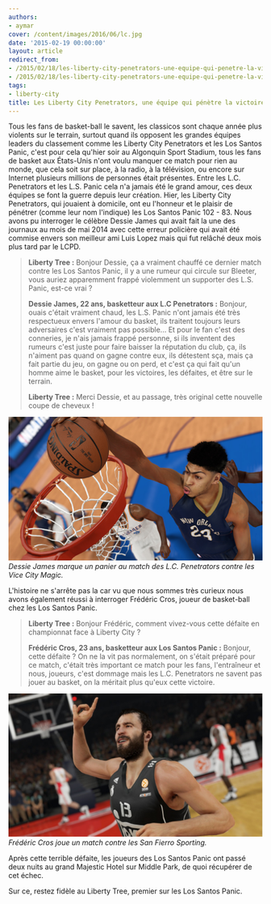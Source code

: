 ```yaml
---
authors:
- aymar
cover: /content/images/2016/06/lc.jpg
date: '2015-02-19 00:00:00'
layout: article
redirect_from:
- /2015/02/18/les-liberty-city-penetrators-une-equipe-qui-penetre-la-victoire
- /2015/02/18/les-liberty-city-penetrators-une-equipe-qui-penetre-la-victoire/
tags:
- liberty-city
title: Les Liberty City Penetrators, une équipe qui pénètre la victoire
---
```



Tous les fans de basket-ball le savent, les classicos sont chaque année plus violents sur le terrain, surtout quand ils opposent les grandes équipes leaders du classement comme les Liberty City Penetrators et les Los Santos Panic, c'est pour cela qu'hier soir au Algonquin Sport Stadium, tous les fans de basket aux États-Unis n'ont voulu manquer ce match pour rien au monde, que cela soit sur place, à la radio, à la télévision, ou encore sur Internet plusieurs millions de personnes était présentes. Entre les L.C. Penetrators et les L.S. Panic cela n'a jamais été le grand amour, ces deux équipes se font la guerre depuis leur création. Hier, les Liberty City Penetrators, qui jouaient à domicile, ont eu l'honneur et le plaisir de pénétrer (comme leur nom l'indique) les Los Santos Panic 102 - 83. Nous avons pu interroger le célèbre Dessie James qui avait fait la une des journaux au mois de mai 2014 avec cette erreur policière qui avait été commise envers son meilleur ami Luis Lopez mais qui fut relâché deux mois plus tard par le LCPD.

> **Liberty Tree :** Bonjour Dessie, ça a vraiment chauffé ce dernier match contre les Los Santos Panic, il y a une rumeur qui circule sur Bleeter, vous auriez apparemment frappé violemment un supporter des L.S. Panic, est-ce vrai ?
> 
> **Dessie James, 22 ans, basketteur aux L.C Penetrators :** Bonjour, ouais c'était vraiment chaud, les L.S. Panic n'ont jamais été très respectueux envers l'amour du basket, ils traitent toujours leurs adversaires c'est vraiment pas possible... Et pour le fan c'est des conneries, je n'ais jamais frappé personne, si ils inventent des rumeurs c'est juste pour faire baisser la réputation du club, ça, ils n'aiment pas quand on gagne contre eux, ils détestent sça, mais ça fait partie du jeu, on gagne ou on perd, et c'est ça qui fait qu'un homme aime le basket, pour les victoires, les défaites, et être sur le terrain.
> 
> **Liberty Tree :** Merci Dessie, et au passage, très original cette nouvelle coupe de cheveux !

![Dessie James marque un panier au match des L.C. Penetrators contre les Vice City Magic.](/content/images/2016/06/nba_0.jpg)
_Dessie James marque un panier au match des L.C. Penetrators contre les Vice City Magic._

L'histoire ne s'arrête pas la car vu que nous sommes très curieux nous avons également réussi à interroger Frédéric Cros, joueur de basket-ball chez les Los Santos Panic.

> **Liberty Tree :** Bonjour Frédéric, comment vivez-vous cette défaite en championnat face à Liberty City ?
> 
> **Frédéric Cros, 23 ans, basketteur aux Los Santos Panic :** Bonjour, cette défaite ? On ne la vit pas normalement, on s'était préparé pour ce match, c'était très important ce match pour les fans, l'entraîneur et nous, joueurs, c'est dommage mais les L.C. Penetrators ne savent pas jouer au basket, on la méritait plus qu'eux cette victoire.

![Frédéric Cros joue un match contre les San Fierro Sporting.](/content/images/2016/06/mp.jpg)
_Frédéric Cros joue un match contre les San Fierro Sporting._

Après cette terrible défaite, les joueurs des Los Santos Panic ont passé deux nuits au grand Majestic Hotel sur Middle Park, de quoi récupérer de cet échec.

Sur ce, restez fidèle au Liberty Tree, premier sur les Los Santos Panic.